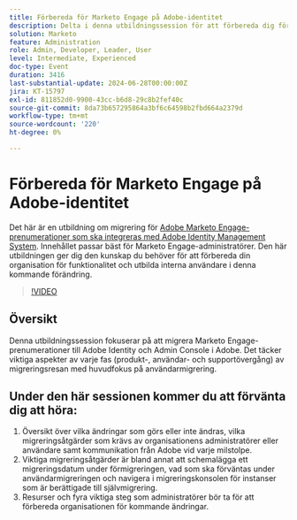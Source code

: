 ```yaml
---
title: Förbereda för Marketo Engage på Adobe-identitet
description: Delta i denna utbildningssession för att förbereda dig för migrering av Marketo Engage-prenumerationer till Adobe Identity, med fokus på användarmigrering, viktiga åtgärder och viktiga resurser för administratörer, med vägledning om navigering i migreringskonsolen och förståelse för förändringar vid varje milstolpe.
solution: Marketo
feature: Administration
role: Admin, Developer, Leader, User
level: Intermediate, Experienced
doc-type: Event
duration: 3416
last-substantial-update: 2024-06-28T00:00:00Z
jira: KT-15797
exl-id: 811852d0-9900-43cc-b6d8-29c8b2fef40c
source-git-commit: 8da73b657295864a3bf6c64598b2fbd664a2379d
workflow-type: tm+mt
source-wordcount: '220'
ht-degree: 0%

---
```


# Förbereda för Marketo Engage på Adobe-identitet

Det här är en utbildning om migrering för [Adobe Marketo Engage-prenumerationer som ska integreras med Adobe Identity Management System](https://experienceleague.adobe.com/sv/docs/marketo/using/product-docs/administration/marketo-with-adobe-identity/adobe-identity-management-overview). Innehållet passar bäst för Marketo Engage-administratörer. Den här utbildningen ger dig den kunskap du behöver för att förbereda din organisation för funktionalitet och utbilda interna användare i denna kommande förändring.


>[!VIDEO](https://video.tv.adobe.com/v/3430920/?learn=on)

## Översikt

Denna utbildningssession fokuserar på att migrera Marketo Engage-prenumerationer till Adobe Identity och Admin Console i Adobe. Det täcker viktiga aspekter av varje fas (produkt-, användar- och supportövergång) av migreringsresan med huvudfokus på användarmigrering.

## Under den här sessionen kommer du att förvänta dig att höra:

1. Översikt över vilka ändringar som görs eller inte ändras, vilka migreringsåtgärder som krävs av organisationens administratörer eller användare samt kommunikation från Adobe vid varje milstolpe.
1. Viktiga migreringsåtgärder är bland annat att schemalägga ett migreringsdatum under förmigreringen, vad som ska förväntas under användarmigreringen och navigera i migreringskonsolen för instanser som är berättigade till självmigrering.
1. Resurser och fyra viktiga steg som administratörer bör ta för att förbereda organisationen för kommande ändringar.

